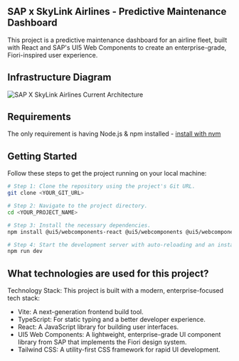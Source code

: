## SAP x SkyLink Airlines - Predictive Maintenance Dashboard
This project is a predictive maintenance dashboard for an airline fleet, built with React and SAP's UI5 Web Components to create an enterprise-grade, Fiori-inspired user experience.

## Infrastructure Diagram
![SAP X SkyLink Airlines Current Architecture](https://github.com/YongERong/sap-scale-8/blob/main/SAP%20SCALE%20Current%20Architecture%20Diagram.png?raw=True)

## Requirements
The only requirement is having Node.js & npm installed - [install with nvm](https://github.com/nvm-sh/nvm#installing-and-updating)

## Getting Started
Follow these steps to get the project running on your local machine:

```bash
# Step 1: Clone the repository using the project's Git URL.
git clone <YOUR_GIT_URL>

# Step 2: Navigate to the project directory.
cd <YOUR_PROJECT_NAME>

# Step 3: Install the necessary dependencies.
npm install @ui5/webcomponents-react @ui5/webcomponents @ui5/webcomponents-fiori @react-google-maps/api

# Step 4: Start the development server with auto-reloading and an instant preview.
npm run dev
```

## What technologies are used for this project?

Technology Stack: 
This project is built with a modern, enterprise-focused tech stack:

- Vite: A next-generation frontend build tool.
- TypeScript: For static typing and a better developer experience.
- React: A JavaScript library for building user interfaces.
- UI5 Web Components: A lightweight, enterprise-grade UI component library from SAP that implements the Fiori design system.
- Tailwind CSS: A utility-first CSS framework for rapid UI development.
